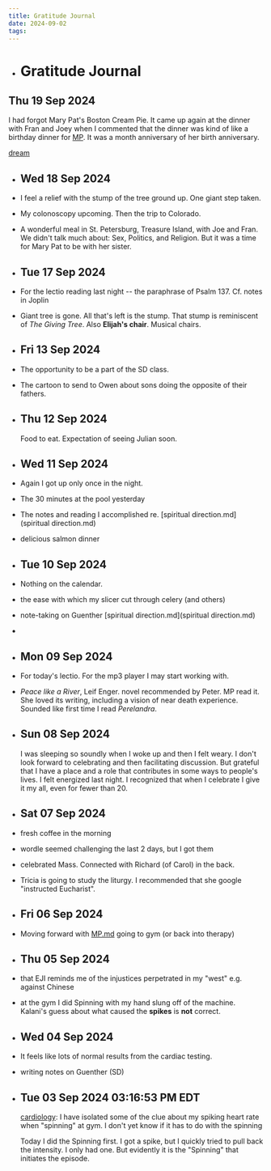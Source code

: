```yaml
---
title: Gratitude Journal
date: 2024-09-02
tags: 
---
```


- # Gratitude Journal
## Thu 19 Sep 2024 
I had forgot Mary Pat's Boston Cream Pie. It came up again at the dinner with Fran and Joey when I commented that the dinner was kind of like a birthday dinner for [MP](MP.md). It was a month anniversary of her birth anniversary.

[dream](dream.md)  

- ## Wed 18 Sep 2024
- I feel a relief with the stump of the tree ground up. One giant step taken.
- My colonoscopy upcoming. Then the trip to Colorado.
- A wonderful meal in St. Petersburg, Treasure Island, with Joe and Fran. We didn't talk much about: Sex, Politics, and Religion. But it was a time for Mary Pat to be with her sister.
- ## Tue 17 Sep 2024
- For the lectio reading last night -- the paraphrase of Psalm 137. Cf. notes in Joplin
- Giant tree is gone. All that's left is the stump. That stump is reminiscent of *The Giving Tree*. Also **Elijah's chair**. Musical chairs.
- ## Fri 13 Sep 2024
- The opportunity to be a part of the SD class.
- The cartoon to send to Owen about sons doing the opposite of their fathers.
- ## Thu 12 Sep 2024  
  
  Food to eat. Expectation of seeing Julian soon.
- ## Wed 11 Sep 2024
- Again I got up only once in the night.
- The 30 minutes at the pool yesterday
- The notes and reading I accomplished re. [spiritual direction.md](spiritual direction.md)
- delicious salmon dinner
- ## Tue 10 Sep 2024
- Nothing on the calendar.
- the ease with which my slicer cut through celery (and others)
- note-taking on Guenther [spiritual direction.md](spiritual direction.md)
-
- ## Mon 09 Sep 2024
- For today's lectio. For the mp3 player I may start working with.
- *Peace like a River*, Leif Enger. novel recommended by Peter. MP read it. She loved its writing, including a vision of near death experience. Sounded like first time I read *Perelandra*.
- ## Sun 08 Sep 2024 
  I was sleeping so soundly when I woke up and then I felt weary. I don't look forward to celebrating and then facilitating discussion. But grateful that I have a place and a role that contributes in some ways to people's lives. I felt energized last night. I recognized that when I celebrate I give it my all, even for fewer than 20.
- ## Sat 07 Sep 2024
- fresh coffee in the morning
- wordle seemed challenging the last 2 days, but I got them
- celebrated Mass. Connected with Richard (of Carol) in the back.
- Tricia is going to study the liturgy. I recommended that she google "instructed Eucharist".
- ## Fri 06 Sep 2024
- Moving forward with [MP.md](MP.md) going to gym (or back into therapy)
- ## Thu 05 Sep 2024
- that EJI reminds me of the injustices perpetrated in my "west" e.g. against Chinese
- at the gym I did Spinning with my hand slung off of the machine. Kalani's guess about what caused the **spikes** is **not** correct.
- ##  Wed 04 Sep 2024
- It feels like lots of normal results from the cardiac testing.
- writing notes on Guenther (SD)
- ## Tue 03 Sep 2024 03:16:53 PM EDT 
  [cardiology](cardiology.md): I have isolated some of the clue about my spiking heart rate when "spinning" at gym. I don't yet know if it has to do with the spinning
  
  Today I did the Spinning first. I got a spike, but I quickly tried to pull back the intensity. I only had one. But evidently it is the "Spinning" that initiates the episode.
